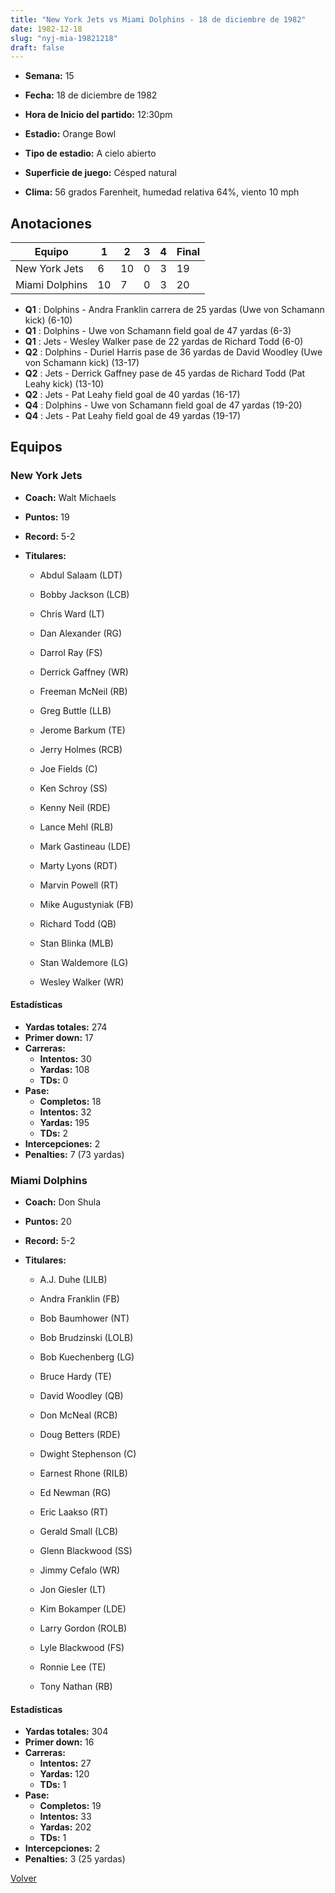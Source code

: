 ```yaml
---
title: "New York Jets vs Miami Dolphins - 18 de diciembre de 1982"
date: 1982-12-18
slug: "nyj-mia-19821218"
draft: false
---
```


* **Semana:** 15
* **Fecha:** 18 de diciembre de 1982

* **Hora de Inicio del partido:** 12:30pm
* **Estadio:** Orange Bowl
* **Tipo de estadio:** A cielo abierto
* **Superficie de juego:** Césped natural
* **Clima:** 56 grados Farenheit, humedad relativa 64%, viento 10 mph





## Anotaciones
| Equipo | 1 | 2 | 3 | 4 | Final |
|--------|---|---|---|---|-------|
| New York Jets  | 6 | 10 | 0 | 3  | 19 |
| Miami Dolphins  | 10 | 7 | 0 | 3  | 20 |
* **Q1** : Dolphins - Andra Franklin carrera de 25 yardas (Uwe von Schamann kick) (6-10)
* **Q1** : Dolphins - Uwe von Schamann field goal de 47 yardas (6-3)
* **Q1** : Jets - Wesley Walker pase de 22 yardas de Richard Todd (6-0)
* **Q2** : Dolphins - Duriel Harris pase de 36 yardas de David Woodley (Uwe von Schamann kick) (13-17)
* **Q2** : Jets - Derrick Gaffney pase de 45 yardas de Richard Todd (Pat Leahy kick) (13-10)
* **Q2** : Jets - Pat Leahy field goal de 40 yardas (16-17)
* **Q4** : Dolphins - Uwe von Schamann field goal de 47 yardas (19-20)
* **Q4** : Jets - Pat Leahy field goal de 49 yardas (19-17)


## Equipos


### New York Jets
* **Coach:** Walt Michaels
* **Puntos:** 19
* **Record:** 5-2
* **Titulares:** 

  * Abdul Salaam (LDT) 

  * Bobby Jackson (LCB) 

  * Chris Ward (LT) 

  * Dan Alexander (RG) 

  * Darrol Ray (FS) 

  * Derrick Gaffney (WR) 

  * Freeman McNeil (RB) 

  * Greg Buttle (LLB) 

  * Jerome Barkum (TE) 

  * Jerry Holmes (RCB) 

  * Joe Fields (C) 

  * Ken Schroy (SS) 

  * Kenny Neil (RDE) 

  * Lance Mehl (RLB) 

  * Mark Gastineau (LDE) 

  * Marty Lyons (RDT) 

  * Marvin Powell (RT) 

  * Mike Augustyniak (FB) 

  * Richard Todd (QB) 

  * Stan Blinka (MLB) 

  * Stan Waldemore (LG) 

  * Wesley Walker (WR) 

#### Estadísticas
* **Yardas totales:** 274
* **Primer down:** 17
* **Carreras:**
  * **Intentos:** 30
  * **Yardas:** 108
  * **TDs:** 0
* **Pase:**
  * **Completos:** 18
  * **Intentos:** 32
  * **Yardas:** 195
  * **TDs:** 2
* **Intercepciones:** 2
* **Penalties:** 7 (73 yardas)

### Miami Dolphins
* **Coach:** Don Shula
* **Puntos:** 20
* **Record:** 5-2
* **Titulares:** 

  * A.J. Duhe (LILB) 

  * Andra Franklin (FB) 

  * Bob Baumhower (NT) 

  * Bob Brudzinski (LOLB) 

  * Bob Kuechenberg (LG) 

  * Bruce Hardy (TE) 

  * David Woodley (QB) 

  * Don McNeal (RCB) 

  * Doug Betters (RDE) 

  * Dwight Stephenson (C) 

  * Earnest Rhone (RILB) 

  * Ed Newman (RG) 

  * Eric Laakso (RT) 

  * Gerald Small (LCB) 

  * Glenn Blackwood (SS) 

  * Jimmy Cefalo (WR) 

  * Jon Giesler (LT) 

  * Kim Bokamper (LDE) 

  * Larry Gordon (ROLB) 

  * Lyle Blackwood (FS) 

  * Ronnie Lee (TE) 

  * Tony Nathan (RB) 

#### Estadísticas
* **Yardas totales:** 304
* **Primer down:** 16
* **Carreras:**
  * **Intentos:** 27
  * **Yardas:** 120
  * **TDs:** 1
* **Pase:**
  * **Completos:** 19
  * **Intentos:** 33
  * **Yardas:** 202
  * **TDs:** 1
* **Intercepciones:** 2
* **Penalties:** 3 (25 yardas)


[Volver](/historia/1982)
